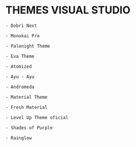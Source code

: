 
# THEMES VISUAL STUDIO

    - Dobri Next

    - Monokai Pro

    - Palenight Theme

    - Eva Theme

    - Atomized

    - Ayu - Ayu

    - Andromeda

    - Material Theme

    - Fresh Material

    - Level Up Theme oficial

    - Shades of Purple

    - Rainglow